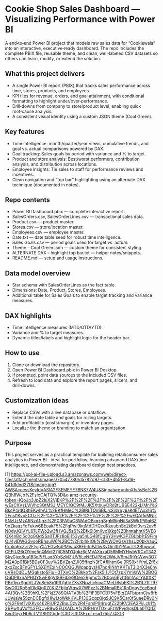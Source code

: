 # Cookie Shop Sales Dashboard — Visualizing Performance with Power BI

A end‑to‑end Power BI project that models raw sales data for “Cookiewala” into an interactive, executive‑ready dashboard. The repo includes the complete PBIX file, reusable theme, and clean, well‑labeled CSV datasets so others can learn, modify, or extend the solution.

## What this project delivers
- A single Power BI report (PBIX) that tracks sales performance across time, stores, products, and employees.
- KPI tiles for revenue, orders, and goal attainment, with conditional formatting to highlight under/over‑performance.
- Drill‑downs from company to store/product level, enabling quick root‑cause analysis.
- A consistent visual identity using a custom JSON theme (Cool Green).

## Key features
- Time intelligence: month/quarter/year views, cumulative trends, and goal vs. actual comparisons powered by DAX.
- Goal tracking: Sales goals by period with variance and % to target.
- Product and store analysis: Best/worst performers, contribution analysis, and distribution across locations.
- Employee insights: Tie sales to staff for performance reviews and incentives.
- Clean navigation and “top bar” highlighting using an alternate DAX technique (documented in notes).

## Repo contents
- Power BI Dashboard.pbix — complete interactive report.
- SalesOrders.csv, SalesOrderLines.csv — transactional sales data.
- Product.csv — product master.
- Stores.csv — store/location master.
- Employees.csv — employee master.
- Date.txt — date table seed for robust time intelligence.
- Sales Goals.csv — period goals used for target vs. actual.
- Theme – Cool Green.json — custom theme for consistent styling.
- ALTERNATE DAX – highlight top bar.txt — helper notes/snippets.
- README.md — setup and usage instructions.

## Data model overview
- Star schema with SalesOrderLines as the fact table.
- Dimensions: Date, Product, Stores, Employees.
- Additional table for Sales Goals to enable target tracking and variance measures.

## DAX highlights
- Time intelligence measures (MTD/QTD/YTD).
- Variance and % to target measures.
- Dynamic titles/labels and highlight logic for the header bar.

## How to use
1. Clone or download the repository.
2. Open Power BI Dashboard.pbix in Power BI Desktop.
3. If prompted, point data sources to the included CSV files.
4. Refresh to load data and explore the report pages, slicers, and drill‑downs.

## Customization ideas
- Replace CSVs with a live database or dataflow.
- Extend the date table and goals for rolling targets.
- Add profitability (costs/margin) or inventory pages.
- Localize the theme or branding to match an organization.

## Purpose
This project serves as a practical template for building retail/consumer sales analytics in Power BI—ideal for portfolios, learning advanced DAX/time intelligence, and demonstrating dashboard design best practices.

[1] https://ppl-ai-file-upload.s3.amazonaws.com/web/direct-files/attachments/images/70547786/d5782d97-c130-4b51-8a16-841dfded27f8/image.jpg?AWSAccessKeyId=ASIA2F3EMEYE7BNS7W4U&Signature=nhqXfs5sBe%2BQBh8WJb%2FsIcCAjTQ%3D&x-amz-security-token=IQoJb3JpZ2luX2VjEKP%2F%2F%2F%2F%2F%2F%2F%2F%2F%2FwEaCXVzLWVhc3QtMSJIMEYCIQC9tMJJK5XtbuyDRd2tU9SE422kLIMnI%2BkcP4rdQ8hEKwIhAL%2BKfHMeC%2BIRLTQnSBkJxSilzr6y9aKdETAx316%2FnsI1KvoECOz%2F%2F%2F%2F%2F%2F%2F%2F%2F%2FwEQARoMNjk5NzUzMzA5NzA1Igzi%2F03FA9uC8WAdOBkqzgSrgM5igNii3aSWk1Pi9qI6Z9nZkaqzFqFukw6BEoakF5%2FgPwi9kgMdDHQedRkuubnSc2kBcI0vrs2uv5N0dyJQiVYL07JPWo2w3fHVQJ5z6%2Bfk6i8mKvx1Xkg%2BhmtahntK5VE8QX4nBcI5c0gGQdSSa0TJFz8pEj153ya5nLG48fCgSY2HwK3PZGLbb1tE9FimQJ4yIDWGGvooRBhsuW6%2BC%2FrbIhkIQk%2BvWOVGsVzhsUz0bkVauQ6rn5q6xz%2Ftyip%2FGw8dPMeJu39Eh0nPJtIwXvOmttlYPAucl%2BhpwcnCEFtU26rOYme5nQMcf27jiC5MYQgkz6cMVAXqxaD56MMYHwbVRCxT342SkyGjxo8ua1B3ePtFLaq5YoSzMZjUV5LeNEDJP8ej2WdJV6mJ1hYnWwy3O7M2A0p01Bk5BDsCF3uv%2BVZanZJI05ffnzN3fCAfllhtmGei9RS0xHYmLZf6xzkqZscBFnGFYLSXj1YExINCOCQGJWpapgysHi7hd4INhYKKTuT3I04X3e6hyuVRsOdDUMGgkstoSFiuH3TXyO%2Bkko%2Fak5i1J1Ot7zpKYmVaW%2BOGO6DP8xnAPHQY8wFKgVlSBFd3y9Oen2Rpmc%2B0oy6EyI1GmtAorYjQtXKfRBr0jyxSgdVLJVc8eb8p1Rlf7gbVZXsXNpztic5ioaCMeLI6sbEKI%2B1LZffT97SwO02Ro5glDldQg0Z0KIZFbjIqVtqwX7WFxz%2BNmaRBk1RnDgoyEceBnqf4Af3Qv%2B9hKL%2FkjZ78SQfATV3b%2FiF3BTCB75vFBjqZATbtprnCjw8fbJUwjaVe5SznDCBgfxHiwLtoWkkKVLP130GcqzQigSJC9K5Car0fSuaeDRv0Ng%2F8ef1viXKvx462RiUP22BuuCzv2R4FsrslP94rugfZ22bKV3EA2PljLck1%2BPwXuVof%2FQUyR9wSEUXADJA%2BRHrVTOxiuFzWPyjdrgsDLa0TQl1Z8voGvyxNb6cTV118R1Gbdg%3D%3D&Expires=1755774313
